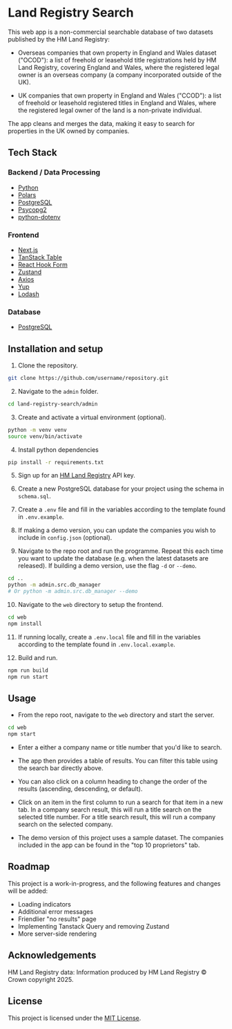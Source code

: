# Land Registry Search

This web app is a non-commercial searchable database of two datasets published by the HM Land Registry:

- Overseas companies that own property in England and Wales dataset ("OCOD"): a list of freehold or leasehold title registrations held by HM Land Registry, covering England and Wales, where the registered legal owner is an overseas company (a company incorporated outside of the UK).

- UK companies that own property in England and Wales ("CCOD"): a list of freehold or leasehold registered titles in England and Wales, where the registered legal owner of the land is a non-private individual.

The app cleans and merges the data, making it easy to search for properties in the UK owned by companies.

## Tech Stack

### Backend / Data Processing

- [Python](https://www.python.org/)
- [Polars](https://pola.rs/)
- [PostgreSQL](https://www.postgresql.org/)
- [Psycopg2](https://pypi.org/project/psycopg2/)
- [python-dotenv](https://pypi.org/project/python-dotenv/)

### Frontend

- [Next.js](https://nextjs.org/)
- [TanStack Table](https://tanstack.com/table/latest)
- [React Hook Form](https://react-hook-form.com/)
- [Zustand](https://zustand.docs.pmnd.rs/getting-started/introduction)
- [Axios](https://axios-http.com/)
- [Yup](https://github.com/jquense/yup)
- [Lodash](https://lodash.com/)

### Database

- [PostgreSQL](https://www.postgresql.org/)

## Installation and setup

1. Clone the repository.

```bash
git clone https://github.com/username/repository.git
```

2. Navigate to the `admin` folder.

```bash
cd land-registry-search/admin
```

3. Create and activate a virtual environment (optional).

```bash
python -m venv venv
source venv/bin/activate
```

4. Install python dependencies

```bash
pip install -r requirements.txt
```

5. Sign up for an [HM Land Registry](https://use-land-property-data.service.gov.uk/) API key.

6. Create a new PostgreSQL database for your project using the schema in `schema.sql`.

7. Create a `.env` file and fill in the variables according to the template found in `.env.example`.

8. If making a demo version, you can update the companies you wish to include in `config.json` (optional).

9. Navigate to the repo root and run the programme. Repeat this each time you want to update the database (e.g. when the latest datasets are released). If building a demo version, use the flag `-d` or `--demo`.

```bash
cd ..
python -m admin.src.db_manager
# Or python -m admin.src.db_manager --demo
```

10. Navigate to the `web` directory to setup the frontend.

```bash
cd web
npm install
```

11. If running locally, create a `.env.local` file and fill in the variables according to the template found in `.env.local.example`.

12. Build and run.

```bash
npm run build
npm run start
```

## Usage

- From the repo root, navigate to the `web` directory and start the server.

```bash
cd web
npm start
```

- Enter a either a company name or title number that you'd like to search.

- The app then provides a table of results. You can filter this table using the search bar directly above.

- You can also click on a column heading to change the order of the results (ascending, descending, or default).

- Click on an item in the first column to run a search for that item in a new tab. In a company search result, this will run a title search on the selected title number. For a title search result, this will run a company search on the selected company.

- The demo version of this project uses a sample dataset. The companies included in the app can be found in the "top 10 proprietors" tab.

## Roadmap
This project is a work-in-progress, and the following features and changes will be added:
- Loading indicators
- Additional error messages
- Friendlier "no results" page
- Implementing Tanstack Query and removing Zustand
- More server-side rendering

## Acknowledgements

HM Land Registry data: Information produced by HM Land Registry © Crown copyright 2025.

## License

This project is licensed under the [MIT License](LICENSE).
